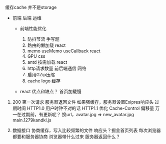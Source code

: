 缓存cache 并不是storage
- 前端 后端 运维
    - 前端性能优化
        1. 防抖节流 手写题
        2. 路由的懒加载 react
        3. memo useMemo useCallback react
        4. GPU  css                  
        5. antd 按需加载 react
        6. http请求数量  前后端通信 网络
        7. 启用GZip压缩
        8. cache
            logo 缓存

    - react 优点和缺点？
        首页加载慢

1. 200 第一次请求 服务器返回文件
    如果强缓存，服务器设置Exipres响应头 过期时间 HTTP1.0
        用户时钟不对的话
    HTTP1.1 优化 Cache-Control 偏移量
    万一在过期前，有更新呢？ 换url，avatar.jpg => new_avatar.jpg
    main.1279kandkl.js

2. 数据接口 协商缓存，写入比较频繁的文件
    响应头？掘金首页列表
    每次浏览器都要和服务器协商
    浏览器带什么过来  服务器返回什么？